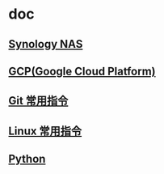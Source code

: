 # doc
## [Synology NAS](./synology_nas/README.md)
## [GCP(Google Cloud Platform)](./gcp/README.md)
## [Git 常用指令](./Git/README.md)
## [Linux 常用指令](./linux/README.md)
## [Python](./python/README.md)